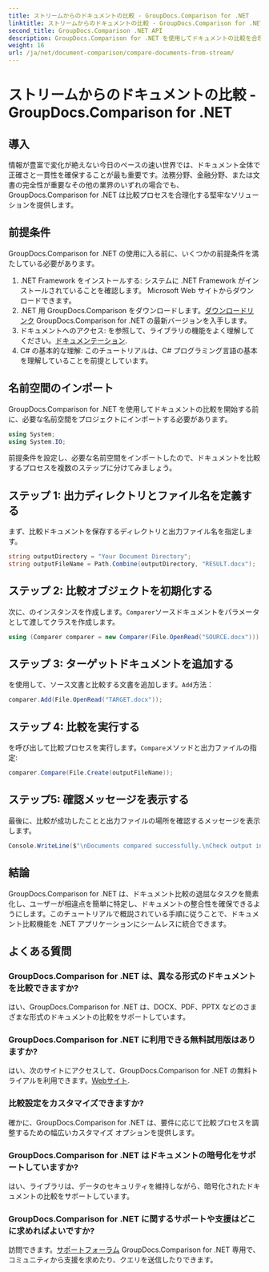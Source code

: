 ```yaml
---
title: ストリームからのドキュメントの比較 - GroupDocs.Comparison for .NET
linktitle: ストリームからのドキュメントの比較 - GroupDocs.Comparison for .NET
second_title: GroupDocs.Comparison .NET API
description: GroupDocs.Comparison for .NET を使用してドキュメントの比較を合理化します。ドキュメントを簡単に比較し、ファイル全体の正確性を確保します。
weight: 16
url: /ja/net/document-comparison/compare-documents-from-stream/
---
```


# ストリームからのドキュメントの比較 - GroupDocs.Comparison for .NET

## 導入
情報が豊富で変化が絶えない今日のペースの速い世界では、ドキュメント全体で正確さと一貫性を確保することが最も重要です。法務分野、金融分野、または文書の完全性が重要なその他の業界のいずれの場合でも、GroupDocs.Comparison for .NET は比較プロセスを合理化する堅牢なソリューションを提供します。
## 前提条件
GroupDocs.Comparison for .NET の使用に入る前に、いくつかの前提条件を満たしている必要があります。
1. .NET Framework をインストールする: システムに .NET Framework がインストールされていることを確認します。 Microsoft Web サイトからダウンロードできます。
2.  .NET 用 GroupDocs.Comparison をダウンロードします。[ダウンロードリンク](https://releases.groupdocs.com/comparison/net/) GroupDocs.Comparison for .NET の最新バージョンを入手します。
3. ドキュメントへのアクセス: を参照して、ライブラリの機能をよく理解してください。[ドキュメンテーション](https://tutorials.groupdocs.com/comparison/net/).
4. C# の基本的な理解: このチュートリアルは、C# プログラミング言語の基本を理解していることを前提としています。

## 名前空間のインポート
GroupDocs.Comparison for .NET を使用してドキュメントの比較を開始する前に、必要な名前空間をプロジェクトにインポートする必要があります。
```csharp
using System;
using System.IO;
```
前提条件を設定し、必要な名前空間をインポートしたので、ドキュメントを比較するプロセスを複数のステップに分けてみましょう。
## ステップ 1: 出力ディレクトリとファイル名を定義する
まず、比較ドキュメントを保存するディレクトリと出力ファイル名を指定します。
```csharp
string outputDirectory = "Your Document Directory";
string outputFileName = Path.Combine(outputDirectory, "RESULT.docx");
```
## ステップ 2: 比較オブジェクトを初期化する
次に、のインスタンスを作成します。`Comparer`ソースドキュメントをパラメータとして渡してクラスを作成します。
```csharp
using (Comparer comparer = new Comparer(File.OpenRead("SOURCE.docx")))
```
## ステップ 3: ターゲットドキュメントを追加する
を使用して、ソース文書と比較する文書を追加します。`Add`方法：
```csharp
comparer.Add(File.OpenRead("TARGET.docx"));
```
## ステップ 4: 比較を実行する
を呼び出して比較プロセスを実行します。`Compare`メソッドと出力ファイルの指定:
```csharp
comparer.Compare(File.Create(outputFileName));
```
## ステップ5: 確認メッセージを表示する
最後に、比較が成功したことと出力ファイルの場所を確認するメッセージを表示します。
```csharp
Console.WriteLine($"\nDocuments compared successfully.\nCheck output in {outputDirectory}.");
```

## 結論
GroupDocs.Comparison for .NET は、ドキュメント比較の退屈なタスクを簡素化し、ユーザーが相違点を簡単に特定し、ドキュメントの整合性を確保できるようにします。このチュートリアルで概説されている手順に従うことで、ドキュメント比較機能を .NET アプリケーションにシームレスに統合できます。
## よくある質問
### GroupDocs.Comparison for .NET は、異なる形式のドキュメントを比較できますか?
はい、GroupDocs.Comparison for .NET は、DOCX、PDF、PPTX などのさまざまな形式のドキュメントの比較をサポートしています。
### GroupDocs.Comparison for .NET に利用できる無料試用版はありますか?
はい、次のサイトにアクセスして、GroupDocs.Comparison for .NET の無料トライアルを利用できます。[Webサイト](https://releases.groupdocs.com/).
### 比較設定をカスタマイズできますか?
確かに、GroupDocs.Comparison for .NET は、要件に応じて比較プロセスを調整するための幅広いカスタマイズ オプションを提供します。
### GroupDocs.Comparison for .NET はドキュメントの暗号化をサポートしていますか?
はい、ライブラリは、データのセキュリティを維持しながら、暗号化されたドキュメントの比較をサポートしています。
### GroupDocs.Comparison for .NET に関するサポートや支援はどこに求めればよいですか?
訪問できます。[サポートフォーラム](https://forum.groupdocs.com/c/comparison/12) GroupDocs.Comparison for .NET 専用で、コミュニティから支援を求めたり、クエリを送信したりできます。